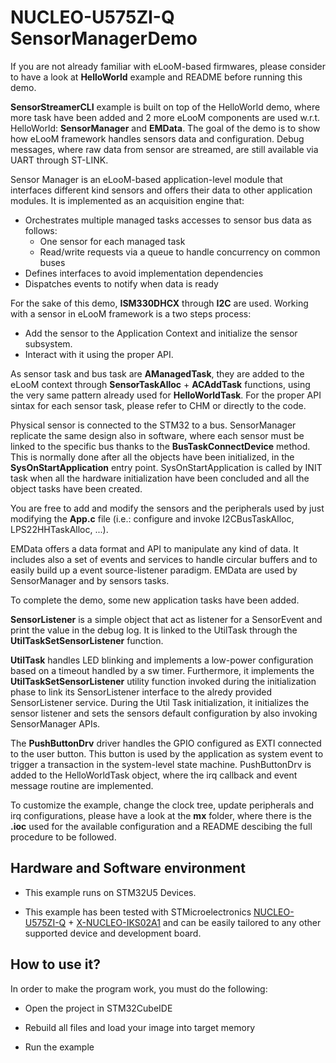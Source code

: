 # __NUCLEO-U575ZI-Q SensorManagerDemo__

If you are not already familiar with eLooM-based firmwares, please consider to have a look at **HelloWorld**
example and README before running this demo.

**SensorStreamerCLI** example is built on top of the HelloWorld demo, where more task have been added and
2 more eLooM components are used w.r.t. HelloWorld: **SensorManager** and **EMData**.
The goal of the demo is to show how eLooM framework handles sensors data and configuration.
Debug messages, where raw data from sensor are streamed, are still available via UART through ST-LINK.

Sensor Manager is an eLooM-based application-level module that interfaces different kind sensors and offers 
their data to other application modules. It is implemented as an acquisition engine that:

- Orchestrates multiple managed tasks accesses to sensor bus data as follows:
	- One sensor for each managed task
	- Read/write requests via a queue to handle concurrency on common buses  
- Defines interfaces to avoid implementation dependencies
- Dispatches events to notify when data is ready

For the sake of this demo, **ISM330DHCX** through **I2C** are used.
Working with a sensor in eLooM framework is a two steps process:

- Add the sensor to the Application Context and initialize the sensor subsystem.
- Interact with it using the proper API.

As sensor task and bus task are **AManagedTask**, they are added to the eLooM context through **SensorTaskAlloc** + 
**ACAddTask** functions, using the very same pattern already used for **HelloWorldTask**.
For the proper API sintax for each sensor task, please refer to CHM or directly to the code.

Physical sensor is connected to the STM32 to a bus. SensorManager replicate the same design also in software,
where each sensor must be linked to the specific bus thanks to the **BusTaskConnectDevice** method.
This is normally done after all the objects have been initialized, in the **SysOnStartApplication** entry point.
SysOnStartApplication is called by INIT task when all the hardware initialization have been concluded and all
the object tasks have been created.

You are free to add and modify the sensors and the peripherals used by just modifying the **App.c** file 
(i.e.: configure and invoke I2CBusTaskAlloc, LPS22HHTaskAlloc, ...).

EMData offers a data format and API to manipulate any kind of data.
It includes also a set of events and services to handle circular buffers and to easily build up a event 
source-listener paradigm.
EMData are used by SensorManager and by sensors tasks.

To complete the demo, some new application tasks have been added.

**SensorListener** is a simple object that act as listener for a SensorEvent and print the value in the debug log.
It is linked to the UtilTask through the **UtilTaskSetSensorListener** function.

**UtilTask** handles LED blinking and implements a low-power configuration based on a timeout handled by a sw timer.
Furthermore, it implements the **UtilTaskSetSensorListener** utility function invoked during the initialization
phase to link its SensorListener interface to the alredy provided SensorListener service.
During the Util Task initialization, it initializes the sensor listener and sets the sensors default configuration
by also invoking SensorManager APIs.

The **PushButtonDrv** driver handles the GPIO configured as EXTI connected to the user button.
This button is used by the application as system event to trigger a transaction in the system-level state machine.
PushButtonDrv is added to the HelloWorldTask object, where the irq callback and event message routine are implemented.

To customize the example, change the clock tree, update peripherals and irq configurations, please have a
look at the **mx** folder, where there is the **.ioc** used for the available configuration and a README descibing
the full procedure to be followed.


## __Hardware and Software environment__

- This example runs on STM32U5 Devices.

- This example has been tested with STMicroelectronics [NUCLEO-U575ZI-Q](https://www.st.com/en/evaluation-tools/nucleo-u575zi-q.html) + [X-NUCLEO-IKS02A1](https://www.st.com/en/ecosystems/x-nucleo-iks02a1.html)
  and can be easily tailored to any other supported
  device and development board. 


## __How to use it?__

In order to make the program work, you must do the following:

- Open the project in STM32CubeIDE

- Rebuild all files and load your image into target memory

- Run the example

